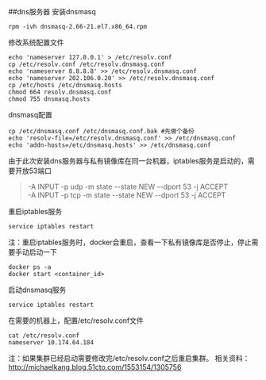 ##dns服务器
安装dnsmasq <br>

    rpm -ivh dnsmasq-2.66-21.el7.x86_64.rpm

修改系统配置文件

    echo 'nameserver 127.0.0.1' > /etc/resolv.conf
    cp /etc/resolv.conf /etc/resolv.dnsmasq.conf
    echo 'nameserver 8.8.8.8' >> /etc/resolv.dnsmasq.conf
    echo 'nameserver 202.106.0.20' >> /etc/resolv.dnsmasq.conf
    cp /etc/hosts /etc/dnsmasq.hosts
    chmod 664 resolv.dnsmasq.conf
    chmod 755 dnsmasq.hosts

dnsmasq配置

    cp /etc/dnsmasq.conf /etc/dnsmasq.conf.bak #先做个备份
    echo 'resolv-file=/etc/resolv.dnsmasq.conf' >> /etc/dnsmasq.conf
    echo 'addn-hosts=/etc/dnsmasq.hosts' >> /etc/dnsmasq.conf

由于此次安装dns服务器与私有镜像库在同一台机器，iptables服务是启动的，需要开放53端口
>-A INPUT -p udp -m state --state NEW --dport 53 -j ACCEPT <br>
-A INPUT -p tcp -m state --state NEW --dport 53 -j ACCEPT

重启iptables服务

    service iptables restart

注：重启iptables服务时，docker会重启，查看一下私有镜像库是否停止，停止需要手动启动一下

    docker ps -a
    docker start <container_id>

启动dnsmasq服务

    service iptables restart

在需要的机器上，配置/etc/resolv.conf文件

    cat /etc/resolv.conf
    nameserver 10.174.64.184

注：如果集群已经启动需要修改完/etc/resolv.conf之后重启集群。
相关资料：
http://michaelkang.blog.51cto.com/1553154/1305756